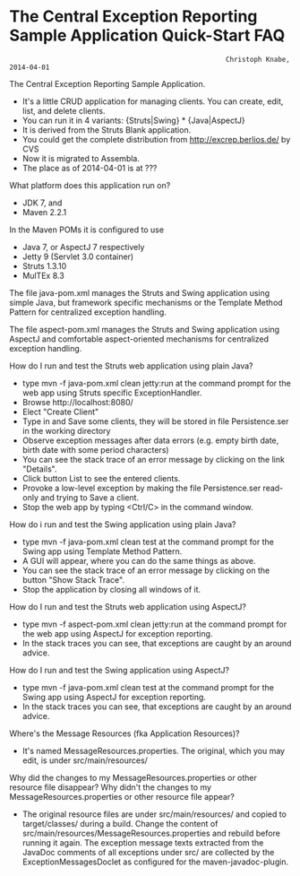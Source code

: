 The Central Exception Reporting Sample Application Quick-Start FAQ
===========================================

                                                          Christoph Knabe, 2014-04-01
                                                          
The Central Exception Reporting Sample Application.

- It's a little CRUD application for managing clients. You can create, edit, list, and delete clients.
- You can run it in 4 variants:  {Struts|Swing} * {Java|AspectJ}
- It is derived from the Struts Blank application.
- You could get the complete distribution from http://excrep.berlios.de/ by CVS
- Now it is migrated to Assembla.
- The place as of 2014-04-01 is at ???

What platform does this application run on?

- JDK 7, and
- Maven 2.2.1

In the Maven POMs it is configured to use
- Java 7, or AspectJ 7 respectively
- Jetty 9 (Servlet 3.0 container)
- Struts 1.3.10
- MulTEx 8.3

The file java-pom.xml manages the Struts and Swing application using simple Java, 
but framework specific mechanisms or the Template Method Pattern for centralized exception handling. 

The file aspect-pom.xml manages the Struts and Swing application using AspectJ
and comfortable aspect-oriented mechanisms for centralized exception handling. 

How do I run and test the Struts web application using plain Java? 

- type   mvn -f java-pom.xml clean jetty:run   at the command prompt for the web app using Struts specific ExceptionHandler.
- Browse  http://localhost:8080/
- Elect "Create Client"
- Type in and Save some clients, they will be stored in file  Persistence.ser  in the working directory
- Observe exception messages after data errors (e.g. empty birth date, birth date with some period characters)
- You can see the stack trace of an error message by clicking on the link "Details".
- Click button List to see the entered clients.
- Provoke a low-level exception by making the file  Persistence.ser  read-only and trying to Save a client.
- Stop the web app by typing <Ctrl/C> in the command window.

How do i run and test the Swing application using plain Java?

- type   mvn -f java-pom.xml clean test   at the command prompt for the Swing app using Template Method Pattern.
- A GUI will appear, where you can do the same things as above.
- You can see the stack trace of an error message by clicking on the button "Show Stack Trace".
- Stop the application by closing all windows of it.

How do I run and test the Struts web application using AspectJ? 

- type   mvn -f aspect-pom.xml clean jetty:run   at the command prompt for the web app using AspectJ for exception reporting.
- In the stack traces you can see, that exceptions are caught by an around advice.


How do I run and test the Swing application using AspectJ? 

- type   mvn -f java-pom.xml clean test   at the command prompt for the Swing app using AspectJ for exception reporting.
- In the stack traces you can see, that exceptions are caught by an around advice.


Where's the Message Resources (fka Application Resources)?

- It's named MessageResources.properties. The original, which you may edit, is under src/main/resources/

Why did the changes to my  MessageResources.properties  or other resource file disappear?
Why didn't the changes to my  MessageResources.properties  or other resource file appear?

- The original resource files are under  src/main/resources/  and copied to  target/classes/  during a build. 
  Change the content of src/main/resources/MessageResources.properties and rebuild before running it again.
  The exception message texts extracted from the JavaDoc comments of all exceptions under src/
  are collected by the  ExceptionMessagesDoclet  as configured for the maven-javadoc-plugin.


